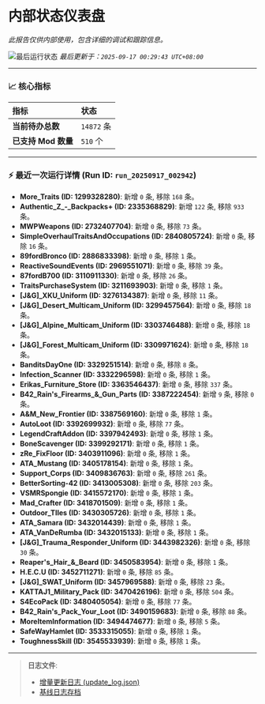 # 内部状态仪表盘

*此报告仅供内部使用，包含详细的调试和跟踪信息。*

![最后运行状态](https://img.shields.io/badge/Last%20Run-Success-green)
*最后更新于：`2025-09-17 00:29:43 UTC+08:00`*

---

### 📈 **核心指标**

| 指标 | 状态 |
| :--- | :--- |
| **当前待办总数** | ``14872`` 条 |
| **已支持 Mod 数量** | ``510`` 个 |

---

### ⚡ **最近一次运行详情 (Run ID: ``run_20250917_002942``)**

*   **More_Traits (ID: 1299328280)**: 新增 `0` 条, 移除 `168` 条。
*   **Authentic_Z_-_Backpacks+ (ID: 2335368829)**: 新增 `122` 条, 移除 `933` 条。
*   **MWPWeapons (ID: 2732407704)**: 新增 `0` 条, 移除 `73` 条。
*   **SimpleOverhaulTraitsAndOccupations (ID: 2840805724)**: 新增 `0` 条, 移除 `16` 条。
*   **89fordBronco (ID: 2886833398)**: 新增 `0` 条, 移除 `1` 条。
*   **ReactiveSoundEvents (ID: 2969551071)**: 新增 `0` 条, 移除 `39` 条。
*   **87fordB700 (ID: 3110911330)**: 新增 `0` 条, 移除 `26` 条。
*   **TraitsPurchaseSystem (ID: 3211693903)**: 新增 `0` 条, 移除 `1` 条。
*   **[J&G]_XKU_Uniform (ID: 3276134387)**: 新增 `0` 条, 移除 `11` 条。
*   **[J&G]_Desert_Multicam_Uniform (ID: 3299457564)**: 新增 `0` 条, 移除 `18` 条。
*   **[J&G]_Alpine_Multicam_Uniform (ID: 3303746488)**: 新增 `0` 条, 移除 `18` 条。
*   **[J&G]_Forest_Multicam_Uniform (ID: 3309971624)**: 新增 `0` 条, 移除 `18` 条。
*   **BanditsDayOne (ID: 3329251514)**: 新增 `0` 条, 移除 `8` 条。
*   **Infection_Scanner (ID: 3332296598)**: 新增 `0` 条, 移除 `1` 条。
*   **Erikas_Furniture_Store (ID: 3363546437)**: 新增 `0` 条, 移除 `337` 条。
*   **B42_Rain's_Firearms_&_Gun_Parts (ID: 3387222454)**: 新增 `9` 条, 移除 `0` 条。
*   **A&M_New_Frontier (ID: 3387569160)**: 新增 `0` 条, 移除 `1` 条。
*   **AutoLoot (ID: 3392699932)**: 新增 `0` 条, 移除 `77` 条。
*   **LegendCraftAddon (ID: 3397942493)**: 新增 `0` 条, 移除 `1` 条。
*   **BoneScavenger (ID: 3399292171)**: 新增 `0` 条, 移除 `1` 条。
*   **zRe_FixFloor (ID: 3403911096)**: 新增 `0` 条, 移除 `1` 条。
*   **ATA_Mustang (ID: 3405178154)**: 新增 `0` 条, 移除 `1` 条。
*   **Support_Corps (ID: 3409836763)**: 新增 `0` 条, 移除 `261` 条。
*   **BetterSorting-42 (ID: 3413005308)**: 新增 `0` 条, 移除 `203` 条。
*   **VSMRSpongie (ID: 3415572170)**: 新增 `0` 条, 移除 `1` 条。
*   **Mad_Crafter (ID: 3418701509)**: 新增 `0` 条, 移除 `1` 条。
*   **Outdoor_TIles (ID: 3430305726)**: 新增 `0` 条, 移除 `1` 条。
*   **ATA_Samara (ID: 3432014439)**: 新增 `0` 条, 移除 `1` 条。
*   **ATA_VanDeRumba (ID: 3432015133)**: 新增 `0` 条, 移除 `1` 条。
*   **[J&G]_Trauma_Responder_Uniform (ID: 3443982326)**: 新增 `0` 条, 移除 `30` 条。
*   **Reaper's_Hair_&_Beard (ID: 3450583954)**: 新增 `0` 条, 移除 `1` 条。
*   **H.E.C.U (ID: 3452711271)**: 新增 `0` 条, 移除 `85` 条。
*   **[J&G]_SWAT_Uniform (ID: 3457969588)**: 新增 `0` 条, 移除 `23` 条。
*   **KATTAJ1_Military_Pack (ID: 3470426196)**: 新增 `0` 条, 移除 `504` 条。
*   **S4EcoPack (ID: 3480405054)**: 新增 `0` 条, 移除 `77` 条。
*   **B42_Rain's_Pack_Your_Loot (ID: 3490159683)**: 新增 `0` 条, 移除 `88` 条。
*   **MoreItemInformation (ID: 3494474677)**: 新增 `0` 条, 移除 `5` 条。
*   **SafeWayHamlet (ID: 3533315055)**: 新增 `0` 条, 移除 `1` 条。
*   **ToughnessSkill (ID: 3545533939)**: 新增 `0` 条, 移除 `1` 条。

---

> **日志文件**:
> *   [增量更新日志 (update_log.json)](../data/logs/update_log.json)
> *   [基线日志存档](../data/logs/archive/)
